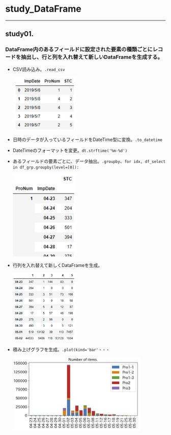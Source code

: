 # study_DataFrame
---
## study01. 
### DataFrame内のあるフィールドに設定された要素の種類ごとにレコードを抽出し、行と列を入れ替えて新しいDataFrameを生成する。
  - CSV読み込み。`.read_csv`
  
    <img src="https://github.com/okagen/study_DataFrame/blob/master/Data/01-1_Base_DataFrame.png" width="200">
  
  - 日時のデータが入っているフィールドをDateTime型に変換。`.to_datetime`
  - DateTimeのフォーマットを変更。`dt.strftime('%m-%d')`
  - あるフィールドの要素ごとに、データ抽出。`.groupby`、`for idx, df_select in df_grp.groupby(level=[0]):`
  
    <img src="https://github.com/okagen/study_DataFrame/blob/master/Data/01-2_Grouped_DataFrame.png" width="200">
  
  - 行列を入れ替えて新しくDataFrameを生成。
  
    <img src="https://github.com/okagen/study_DataFrame/blob/master/Data/01-3_adjusted_DataFrame.png" width="200">
  
  - 積み上げグラフを生成。`.plot(kind='bar'・・・`
  
    <img src="https://github.com/okagen/study_DataFrame/blob/master/Data/01-4_stacked_barchart.png" width="400">
  
  
  

  

